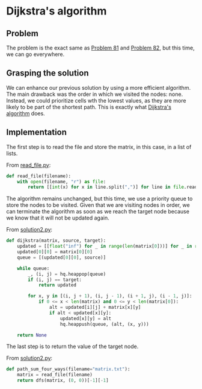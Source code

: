 # Dijkstra's algorithm

## Problem

The problem is the exact same as [Problem 81](../problem_0081/problem.md) and [Problem 82](../problem_0082/problem.md), but this time, we can go everywhere.

## Grasping the solution

We can enhance our previous solution by using a more efficient algorithm.
The main drawback was the order in which we visited the nodes: none.
Instead, we could prioritize cells wth the lowest values, as they are more likely to be part of the shortest path.
This is exactly what [Dijkstra's algorithm](https://en.wikipedia.org/wiki/Dijkstra%27s_algorithm) does.

## Implementation

The first step is to read the file and store the matrix, in this case, in a list of lists.

From [read_file.py](https://github.com/TurtleSmoke/Project-Euler/blob/main/problems/problem_0083/read_file.py):

```python
def read_file(filename):
    with open(filename, "r") as file:
        return [[int(x) for x in line.split(",")] for line in file.read().splitlines()]
```

The algorithm remains unchanged, but this time, we use a priority queue to store the nodes to be visited.
Given that we are visiting nodes in order, we can terminate the algorithm as soon as we reach the target node because we know that it will not be updated again.

From [solution2.py](https://github.com/TurtleSmoke/Project-Euler/blob/main/problems/problem_0083/solution2.py):

```python
def dijkstra(matrix, source, target):
    updated = [[float("inf") for _ in range(len(matrix[0]))] for _ in range(len(matrix))]
    updated[0][0] = matrix[0][0]
    queue = [(updated[0][0], source)]

    while queue:
        _, (i, j) = hq.heappop(queue)
        if (i, j) == target:
            return updated

        for x, y in [(i, j + 1), (i, j - 1), (i + 1, j), (i - 1, j)]:
            if 0 <= x < len(matrix) and 0 <= y < len(matrix[0]):
                alt = updated[i][j] + matrix[x][y]
                if alt < updated[x][y]:
                    updated[x][y] = alt
                    hq.heappush(queue, (alt, (x, y)))

    return None
```

The last step is to return the value of the target node.

From [solution2.py](https://github.com/TurtleSmoke/Project-Euler/blob/main/problems/problem_0083/solution2.py):

```python
def path_sum_four_ways(filename="matrix.txt"):
    matrix = read_file(filename)
    return dfs(matrix, (0, 0))[-1][-1]
```
